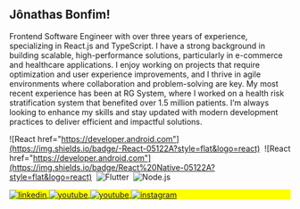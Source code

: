 ## Jônathas Bonfim!
Frontend Software Engineer with over three years of experience, specializing in React.js and TypeScript. I have a strong background in building scalable, high-performance solutions, particularly in e-commerce and healthcare applications. I enjoy working on projects that require optimization and user experience improvements, and I thrive in agile environments where collaboration and problem-solving are key. My most recent experience has been at RG System, where I worked on a health risk stratification system that benefited over 1.5 million patients. I’m always looking to enhance my skills and stay updated with modern development practices to deliver efficient and impactful solutions. </br>

![React href="https://developer.android.com"](https://img.shields.io/badge/-React-05122A?style=flat&logo=react)&nbsp;
![React href="https://developer.android.com"](https://img.shields.io/badge/React%20Native-05122A?style=flat&logo=react)&nbsp;
![Flutter](https://img.shields.io/badge/-Flutter-05122A?style=flat&logo=Flutter&logoColor=007ACC)&nbsp;
![Node.js](https://img.shields.io/badge/-Node.js-05122A?style=flat&logo=node.js)&nbsp;
 
<p align="left" style="background:yellow">
 <a href="https://linkedin.com/in/jonathas-bonfim" target="_blank">
   <img align="center" src="https://img.shields.io/badge/jonathas_bonfim-05122A?style=flat&logo=linkedin&logoColor=0a66c2" alt="linkedin"/>
 </a>
 <a href = "mailto:jonathas.santos.bonfim@gmail.com" target="_blank">
  <img align="center" src="https://img.shields.io/badge/-jonathasbonfim-05122A?style=flat&logo=gmail&logoColor=f00000" alt="youtube"/>
 </a>
 <a href="https://www.youtube.com/@jonathas.bonfim?sub_confirmation=1" target="_blank">
  <img align="center" src="https://img.shields.io/badge/-jonathasbonfim-05122A?style=flat&logo=youtube&logoColor=f00000" alt="youtube"/>
 </a>
 <a href="https://www.instagram.com/jonathas.bonfim/" target="_blank">
  <img align="center" src="https://img.shields.io/badge/-jonathas.bonfim-05122A?style=flat&logo=instagram" alt="instagram"/>
 </a>
</p>
